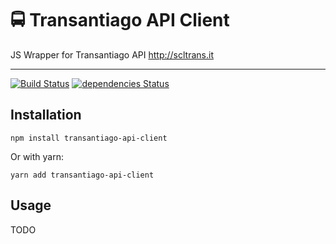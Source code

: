 # :oncoming_bus: Transantiago API Client

JS Wrapper for Transantiago API http://scltrans.it

---

[![Build Status](https://travis-ci.org/muZk/transantiago-api-client.svg?branch=master)](https://travis-ci.org/muZk/transantiago-api-client)
[![dependencies Status](https://david-dm.org/muZk/transantiago-api-client/status.svg)](https://david-dm.org/muZk/transantiago-api-client)

## Installation

    npm install transantiago-api-client

Or with yarn:

    yarn add transantiago-api-client

## Usage

TODO

